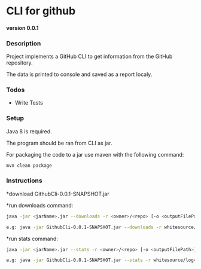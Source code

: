 # CLI for github 
#### version 0.0.1

### Description
Project implements a GitHub CLI to get information from the GitHub repository.

The data is printed to console and saved as a report localy.

### Todos
 - Write Tests

 
### Setup
Java 8 is required.

The program should be ran from CLI as jar.

For packaging the code to a jar use maven with the following command:
```sh
mvn clean package

```

### Instructions

*download GithubCli-0.0.1-SNAPSHOT.jar

*run downloads command:

```sh
java -jar <jarName>.jar --downloads -r <owner>/<repo> [-o <outputFilePath>]

e.g: java -jar GithubCli-0.0.1-SNAPSHOT.jar --downloads -r whitesource/log4j-detect-distribution -o c:\tmp\downloads.txt

```

*run stats command:

```sh
java -jar <jarName>.jar --stats -r <owner>/<repo> [-o <outputFilePath>]

e.g: java -jar GithubCli-0.0.1-SNAPSHOT.jar --stats -r whitesource/log4j-detect-distribution -o c:\tmp\stats.txt

```
